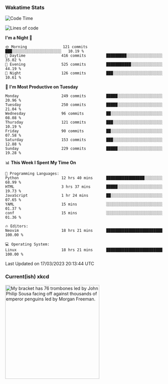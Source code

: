 ### Wakatime Stats
<!--START_SECTION:waka-->
![Code Time](http://img.shields.io/badge/Code%20Time-1%2C509%20hrs%2054%20mins-blue)

![Lines of code](https://img.shields.io/badge/From%20Hello%20World%20I%27ve%20Written-991.8%20thousand%20lines%20of%20code-blue)

**I'm a Night 🦉** 

```text
🌞 Morning                121 commits         ███░░░░░░░░░░░░░░░░░░░░░░   10.19 % 
🌆 Daytime                416 commits         █████████░░░░░░░░░░░░░░░░   35.02 % 
🌃 Evening                525 commits         ███████████░░░░░░░░░░░░░░   44.19 % 
🌙 Night                  126 commits         ███░░░░░░░░░░░░░░░░░░░░░░   10.61 % 
```
📅 **I'm Most Productive on Tuesday** 

```text
Monday                   249 commits         █████░░░░░░░░░░░░░░░░░░░░   20.96 % 
Tuesday                  250 commits         █████░░░░░░░░░░░░░░░░░░░░   21.04 % 
Wednesday                96 commits          ██░░░░░░░░░░░░░░░░░░░░░░░   08.08 % 
Thursday                 121 commits         ███░░░░░░░░░░░░░░░░░░░░░░   10.19 % 
Friday                   90 commits          ██░░░░░░░░░░░░░░░░░░░░░░░   07.58 % 
Saturday                 153 commits         ███░░░░░░░░░░░░░░░░░░░░░░   12.88 % 
Sunday                   229 commits         █████░░░░░░░░░░░░░░░░░░░░   19.28 % 
```


📊 **This Week I Spent My Time On** 

```text
💬 Programming Languages: 
Python                   12 hrs 40 mins      █████████████████░░░░░░░░   68.99 % 
HTML                     3 hrs 37 mins       █████░░░░░░░░░░░░░░░░░░░░   19.73 % 
JavaScript               1 hr 24 mins        ██░░░░░░░░░░░░░░░░░░░░░░░   07.65 % 
YAML                     15 mins             ░░░░░░░░░░░░░░░░░░░░░░░░░   01.37 % 
conf                     15 mins             ░░░░░░░░░░░░░░░░░░░░░░░░░   01.36 % 

🔥 Editors: 
Neovim                   18 hrs 21 mins      █████████████████████████   100.00 % 

💻 Operating System: 
Linux                    18 hrs 21 mins      █████████████████████████   100.00 % 
```


 Last Updated on 17/03/2023 20:13:44 UTC
<!--END_SECTION:waka-->

### Current(ish) xkcd
<a id="xkcd-a" title="My bracket has 76 trombones led by John Philip Sousa facing off against thousands of emperor penguins led by Morgan Freeman." href="https://www.xkcd.com" target="_blank">
        <img align="center" id="xkcd-img" src="https://imgs.xkcd.com/comics/march_madness.png" alt="My bracket has 76 trombones led by John Philip Sousa facing off against thousands of emperor penguins led by Morgan Freeman." height=300 />
</a>
